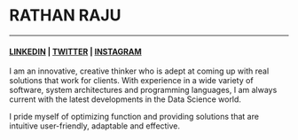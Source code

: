 # RATHAN RAJU  

---

#### [LINKEDIN](https://www.linkedin.com/in/rathan-raju/) | [TWITTER](https://twitter.com/rathanraju) | [INSTAGRAM](https://www.instagram.com/rathan_raju/) 


I am an innovative, creative thinker who is adept at coming up with real solutions that work for clients.
With experience in a wide variety of software, system architectures and programming languages, I am
always current with the latest developments in the Data Science world. 

I pride myself of optimizing function and providing solutions that are intuitive user-friendly, adaptable and effective.





